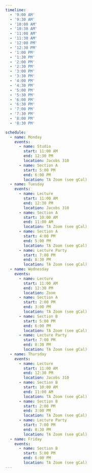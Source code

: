```yaml
---
timeline:
  - '9:00 AM'
  - '9:30 AM'
  - '10:00 AM'
  - '10:30 AM'
  - '11:00 AM'
  - '11:30 AM'
  - '12:00 PM'
  - '12:30 PM'
  - '1:00 PM'
  - '1:30 PM'
  - '2:00 PM'
  - '2:30 PM'
  - '3:00 PM'
  - '3:30 PM'
  - '4:00 PM'
  - '4:30 PM'
  - '5:00 PM'
  - '5:30 PM'
  - '6:00 PM'
  - '6:30 PM'
  - '7:00 PM'
  - '7:30 PM'
  - '8:00 PM'
  - '8:30 PM'

schedule:
  - name: Monday
    events:
      - name: Studio
        start: 11:00 AM
        end: 12:30 PM
        location: Jacobs 310
      - name: Section A
        start: 5:00 PM
        end: 6:00 PM
        location: TA Zoom (see gCal)
  - name: Tuesday
    events: 
      - name: Lecture
        start: 11:00 AM
        end: 12:30 PM
        location: Jacobs 310
      - name: Section A
        start: 10:00 AM
        end: 11:00 AM
        location: TA Zoom (see gCal)
      - name: Section A
        start: 4:00 PM
        end: 5:00 PM
        location: TA Zoom (see gCal)
      - name: Lecture Party
        start: 7:00 PM
        end: 8:30 PM
        location: TA Zoom (see gCal)
  - name: Wednesday
    events: 
      - name: Lecture
        start: 11:00 AM
        end: 12:30 PM
        location: Zoom
      - name: Section A
        start: 2:00 PM
        end: 3:00 PM
        location: TA Zoom (see gCal)
      - name: Section B
        start: 5:00 PM
        end: 6:00 PM
        location: TA Zoom (see gCal)
      - name: Lecture Party
        start: 7:00 PM
        end: 8:30 PM
        location: TA Zoom (see gCal)
  - name: Thursday
    events: 
      - name: Lecture
        start: 11:00 AM
        end: 12:30 PM
        location: Jacobs 310  
      - name: Section B
        start: 10:00 AM
        end: 11:00 AM
        location: TA Zoom (see gCal)
      - name: Section B
        start: 2:00 PM
        end: 3:00 PM
        location: TA Zoom (see gCal)
      - name: Lecture Party
        start: 7:00 PM
        end: 8:30 PM
        location: TA Zoom (see gCal)
  - name: Friday
    events:
      - name: Section B
        start: 5:00 PM
        end: 6:00 PM
        location: TA Zoom (see gCal)
---
```

